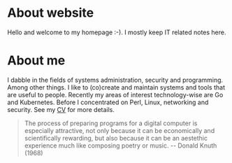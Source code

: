 # About website

Hello and welcome to my homepage :-). I mostly keep IT related notes here.

# About me

I dabble in the fields of systems administration, security and programming.
Among other things. I like to (co)create and maintain systems and tools that
are useful to people. Recently my areas of interest technology-wise are Go and
Kubernetes. Before I concentrated on Perl, Linux, networking and security. See
my [CV](notes/cv) for more details.

> The process of preparing programs for a digital computer is especially
attractive, not only because it can be economically and scientifically
rewarding, but also because it can be an aestethic experience much like
composing poetry or music. -- Donald Knuth (1968)
